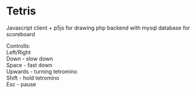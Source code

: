 # Tetris
Javascript client + p5js for drawing
php backend with mysql database for scoreboard

Controlls:  
Left/Right  
Down - slow down  
Space - fast down  
Upwards - turning tetromino  
Shift - hold tetromino  
Esc - pause  
